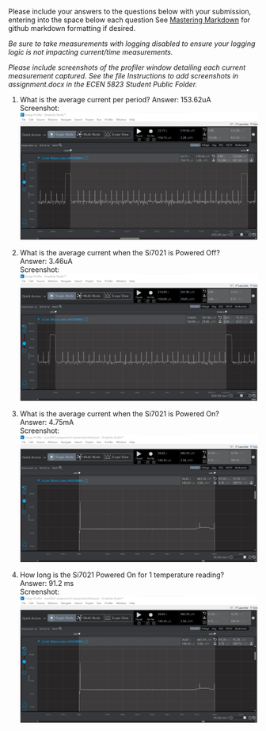 Please include your answers to the questions below with your submission, entering into the space below each question
See [Mastering Markdown](https://guides.github.com/features/mastering-markdown/) for github markdown formatting if desired.

*Be sure to take measurements with logging disabled to ensure your logging logic is not impacting current/time measurements.*

*Please include screenshots of the profiler window detailing each current measurement captured.  See the file Instructions to add screenshots in assignment.docx in the ECEN 5823 Student Public Folder.* 

1. What is the average current per period?
   Answer: 153.62uA
   <br>Screenshot:  
   ![Avg_current_per_period](screenshots/avg_current_per_period.png)  
   
2. What is the average current when the Si7021 is Powered Off?  
   Answer: 3.46uA
   <br>Screenshot:  
   ![Avg_current_lpmOFF](screenshots/avg_current_lpmOFF.png)
   
3. What is the average current when the Si7021 is Powered On?  
   Answer: 4.75mA
   <br>Screenshot:  
   ![Avg_current_lpmON](screenshots/avg_current_lpmON.png)
   
4. How long is the Si7021 Powered On for 1 temperature reading?  
   Answer: 91.2 ms
   <br>Screenshot:  
   ![Time_lpmON](screenshots/si7021_power_on_time.png)
